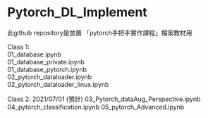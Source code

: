 # Pytorch_DL_Implement

此github repository是放置 「pytorch手把手實作課程」檔案教材用

Class 1:<br>
01_database.ipynb <br>
01_database_private.ipynb <br>
01_database_pytorch.ipynb <br>
02_pytorch_dataloader.ipynb <br>
02_pytorch_dataloader_linux.ipynb <br>


Class 2: 2021/07/01 (預計)
03_Pytorch_dataAug_Perspective.ipynb
04_pytorch_classification.ipynb
05_pytorch_Advanced.ipynb
